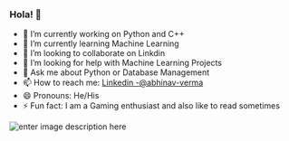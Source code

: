 ### Hola! 👋

- 🔭 I’m currently working on Python and C++
- 🌱 I’m currently learning Machine Learning
- 👯 I’m looking to collaborate on Linkdin
- 🤔 I’m looking for help with Machine Learning Projects
- 💬 Ask me about Python or Database Management
- 📫 How to reach me: [Linkedin -@abhinav-verma](https://www.linkedin.com/in/abhinav-verma-383a5a1b7)
- 😄 Pronouns: He/His
- ⚡ Fun fact: I am a Gaming enthusiast and also like to read sometimes



![enter image description here](https://github-readme-stats.vercel.app/api?username=verma-abhinav&&show_icons=true&title_color=0177C1&icon_color=bb2acf&text_color=211F1F&bg_color=ffffff)
